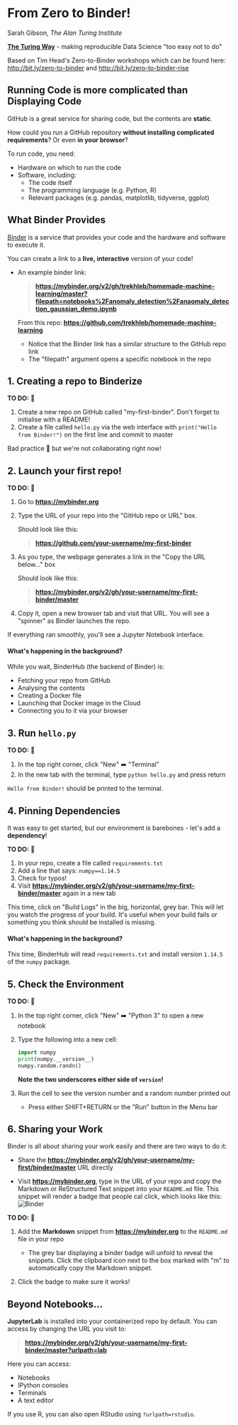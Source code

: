 # From Zero to Binder!

Sarah Gibson, _The Alan Turing Institute_

[**The Turing Way**](https://github.com/alan-turing-institute/the-turing-way) - making reproducible Data Science "too easy not to do"

Based on Tim Head's Zero-to-Binder workshops which can be found here: http://bit.ly/zero-to-binder and http://bit.ly/zero-to-binder-rise

## Running Code is more complicated than Displaying Code

GitHub is a great service for sharing code, but the contents are **static**.

How could you _run_ a GitHub repository **without installing complicated requirements**?
Or even **in your browser**?

To run code, you need:
* Hardware on which to run the code
* Software, including:
  * The code itself
  * The programming language (e.g. Python, R)
  * Relevant packages (e.g. pandas, matplotlib, tidyverse, ggplot)

## What Binder Provides

[Binder](https://mybinder.org) is a service that provides your code and the hardware and software to execute it.

You can create a link to a **live, interactive** version of your code!

* An example binder link:

  > **https://mybinder.org/v2/gh/trekhleb/homemade-machine-learning/master?filepath=notebooks%2Fanomaly_detection%2Fanaomaly_detection_gaussian_demo.ipynb**

  From this repo: **https://github.com/trekhleb/homemade-machine-learning**

  * Notice that the Binder link has a similar structure to the GitHub repo link
  * The "filepath" argument opens a specific notebook in the repo

## 1. Creating a repo to Binderize

**TO DO:** :vertical_traffic_light:

1) Create a new repo on GitHub called "my-first-binder".
  Don't forget to initialise with a README!
2) Create a file called `hello.py` via the web interface with `print("Hello from Binder!")` on the first line and commit to master

Bad practice :see_no_evil: but we're not collaborating right now!

## 2. Launch your first repo!

**TO DO:** :vertical_traffic_light:

1) Go to **https://mybinder.org**
2) Type the URL of your repo into the "GitHub repo or URL" box.

   Should look like this:
   > **https://github.com/your-username/my-first-binder**

3) As you type, the webpage generates a link in the "Copy the URL below..." box

   Should look like this:
   > **https://mybinder.org/v2/gh/your-username/my-first-binder/master**

4) Copy it, open a new browser tab and visit that URL.
  You will see a "spinner" as Binder launches the repo.

If everything ran smoothly, you'll see a Jupyter Notebook interface.

#### What's happening in the background?

While you wait, BinderHub (the backend of Binder) is:
* Fetching your repo from GitHub
* Analysing the contents
* Creating a Docker file
* Launching that Docker image in the Cloud
* Connecting you to it via your browser

## 3. Run `hello.py`

**TO DO:** :vertical_traffic_light:

1. In the top right corner, click "New" :arrow_right: "Terminal"
2. In the new tab with the terminal, type `python hello.py` and press return

`Hello from Binder!` should be printed to the terminal.

## 4. Pinning Dependencies

It was easy to get started, but our environment is barebones - let's add a **dependency**!

**TO DO:** :vertical_traffic_light:

1) In your repo, create a file called `requirements.txt`
2) Add a line that says: `numpy==1.14.5`
3) Check for typos!
4) Visit **https://mybinder.org/v2/gh/your-username/my-first-binder/master** again in a new tab

This time, click on "Build Logs" in the big, horizontal, grey bar.
This will let you watch the progress of your build.
It's useful when your build fails or something you think _should_ be installed is missing.

#### What's happening in the background?

This time, BinderHub will read `requirements.txt` and install version `1.14.5` of the `numpy` package.

## 5. Check the Environment

**TO DO:** :vertical_traffic_light:

1) In the top right corner, click "New" :arrow_right: "Python 3" to open a new notebook

2) Type the following into a new cell:
   ```python
   import numpy
   print(numpy.__version__)
   numpy.random.randn()
   ```
   **Note the two underscores either side of `version`!**

3) Run the cell to see the version number and a random number printed out
   * Press either SHIFT+RETURN or the "Run" button in the Menu bar

## 6. Sharing your Work

Binder is all about sharing your work easily and there are two ways to do it:
* Share the **https://mybinder.org/v2/gh/your-username/my-first/binder/master** URL directly

* Visit **https://mybinder.org**, type in the URL of your repo and copy the Markdown or ReStructured Text snippet into your `README.md` file.
  This snippet will render a badge that people cal click, which looks like this: ![Binder](https://mybinder.org/badge_logo.svg)

**TO DO:** :vertical_traffic_light:

1) Add the **Markdown** snippet from **https://mybinder.org** to the `README.md` file in your repo

   * The grey bar displaying a binder badge will unfold to reveal the snippets.
    Click the clipboard icon next to the box marked with "m" to automatically copy the Markdown snippet.

2) Click the badge to make sure it works!

## Beyond Notebooks...

**JupyterLab** is installed into your containerized repo by default.
You can access by changing the URL you visit to:

> **https://mybinder.org/v2/gh/your-username/my-first-binder/master?urlpath=lab**

Here you can access:
* Notebooks
* IPython consoles
* Terminals
* A text editor

If you use R, you can also open RStudio using `?urlpath=rstudio`.